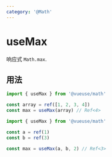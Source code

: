 ```yaml
---
category: '@Math'
---
```


# useMax

响应式 `Math.max`.

## 用法

```ts
import { useMax } from '@vueuse/math'

const array = ref([1, 2, 3, 4])
const max = useMax(array) // Ref<4>
```

```ts
import { useMax } from '@vueuse/math'

const a = ref(1)
const b = ref(3)

const max = useMax(a, b, 2) // Ref<3>
```
